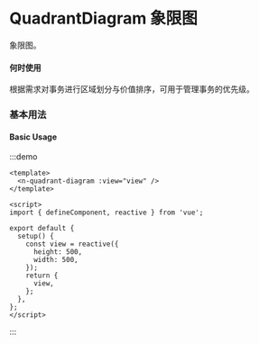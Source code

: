# QuadrantDiagram 象限图

象限图。

#### 何时使用

根据需求对事务进行区域划分与价值排序，可用于管理事务的优先级。

### 基本用法

<h4>Basic Usage</h4>

:::demo

```vue
<template>
  <n-quadrant-diagram :view="view" />
</template>

<script>
import { defineComponent, reactive } from 'vue';

export default {
  setup() {
    const view = reactive({
      height: 500,
      width: 500,
    });
    return {
      view,
    };
  },
};
</script>
```

:::

